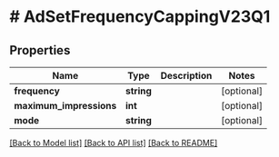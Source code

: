 # # AdSetFrequencyCappingV23Q1

## Properties

Name | Type | Description | Notes
------------ | ------------- | ------------- | -------------
**frequency** | **string** |  | [optional]
**maximum_impressions** | **int** |  | [optional]
**mode** | **string** |  | [optional]

[[Back to Model list]](../../README.md#models) [[Back to API list]](../../README.md#endpoints) [[Back to README]](../../README.md)
